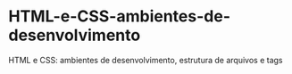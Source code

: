 # HTML-e-CSS-ambientes-de-desenvolvimento
HTML e CSS: ambientes de desenvolvimento, estrutura de arquivos e tags
